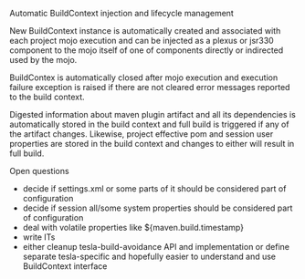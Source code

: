 Automatic BuildContext injection and lifecycle management

New BuildContext instance is automatically created and associated with each
project mojo execution and can be injected as a plexus or jsr330 component
to the mojo itself of one of components directly or indirected used by the
mojo.

BuildContex is automatically closed after mojo execution and execution failure
exception is raised if there are not cleared error messages reported to the 
build context.

Digested information about maven plugin artifact and all its dependencies is
automatically stored in the build context and full build is triggered if any
of the artifact changes. Likewise, project effective pom and session user
properties are stored in the build context and changes to either will result
in full build.

Open questions

* decide if settings.xml or some parts of it should be considered part of
  configuration
* decide if session all/some system properties should be considered part of
  configuration
* deal with volatile properties like ${maven.build.timestamp}
* write ITs
* either cleanup tesla-build-avoidance API and implementation or define 
  separate tesla-specific and hopefully easier to understand and use 
  BuildContext interface
